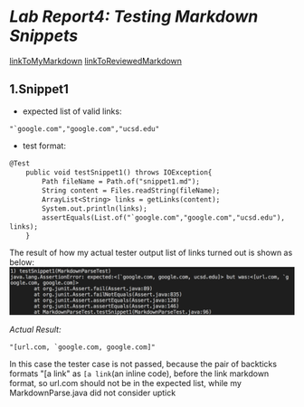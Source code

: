 # _**Lab Report4: Testing Markdown Snippets**_

[linkToMyMarkdown](https://github.com/Angelsofttoy/cse15l-lab-reports)
[linkToReviewedMarkdown](https://github.com/thanhnhanlam/markdown-parser)

## **1.Snippet1**
- expected list of valid links:
```
"`google.com","google.com","ucsd.edu"
```

- test format:
```
@Test
    public void testSnippet1() throws IOException{
        Path fileName = Path.of("snippet1.md");
        String content = Files.readString(fileName);
        ArrayList<String> links = getLinks(content);
        System.out.println(links);
        assertEquals(List.of("`google.com","google.com","ucsd.edu"), links);
    }
```
The result of how my actual tester output list of links turned out is shown as below:
![mySnippet1](./lab4/mySnippet1.jpg)

*Actual Result:*
```
"[url.com, `google.com, google.com]"
```
In this case the tester case is not passed, because the pair of backticks formats "[a link" as `[a link`(an inline code), before the link markdown format, so url.com should not be in the expected list, while my MarkdownParse.java did not consider uptick 
